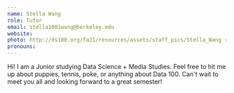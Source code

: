 ```yaml
---
name: Stella Wang
role: Tutor
email: stella1001wang@berkeley.edu
website: 
photo: http://ds100.org/fa21/resources/assets/staff_pics/Stella_Wang - Stella Wang.png
pronouns: 
---
```

Hi! I am a Junior studying Data Science + Media Studies. Feel free to hit me up about puppies, tennis, poke, or anything about Data 100. Can't wait to meet you all and looking forward to a great semester!
